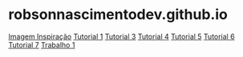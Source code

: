 # robsonnascimentodev.github.io
<a href="../inspiração.html">Imagem Inspiração</a>
<a href="../Tutorial1.html">Tutorial 1</a>
<a href="../Tutorial3.html">Tutorial 3</a>
<a href="../Tutorial4.html">Tutorial 4</a>
<a href="../Tutorial5.html">Tutorial 5</a>
<a href="../Tutorial6.html">Tutorial 6</a>
<a href="../Tutorial7.html">Tutorial 7</a>
<a href= "../Trabalho1.html">Trabalho 1</a>
